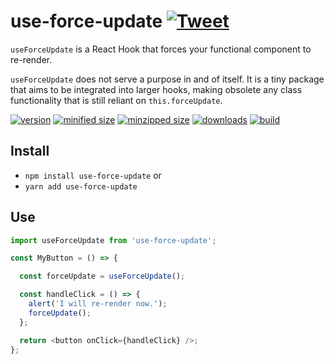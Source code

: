 # use-force-update [![Tweet](https://img.shields.io/twitter/url/http/shields.io.svg?style=social)](https://twitter.com/intent/tweet?text=useForceUpdate%20is%20a%20React%20Hook%20that%20forces%20your%20functional%20component%20to%20re-render!&url=https://www.npmjs.com/package/use-force-update&via=CharlesStover&hashtags=react,reactjs,javascript,typescript,webdev,webdevelopment)

`useForceUpdate` is a React Hook that forces your functional component to re-render.

`useForceUpdate` does not serve a purpose in and of itself.
It is a tiny package that aims to be integrated into larger hooks, making obsolete any class functionality that is still reliant on `this.forceUpdate`.

[![version](https://img.shields.io/npm/v/use-force-update.svg)](https://www.npmjs.com/package/use-force-update)
[![minified size](https://img.shields.io/bundlephobia/min/use-force-update.svg)](https://www.npmjs.com/package/use-force-update)
[![minzipped size](https://img.shields.io/bundlephobia/minzip/use-force-update.svg)](https://www.npmjs.com/package/use-force-update)
[![downloads](https://img.shields.io/npm/dt/use-force-update.svg)](https://www.npmjs.com/package/use-force-update)
[![build](https://api.travis-ci.com/CharlesStover/use-force-update.svg)](https://travis-ci.com/CharlesStover/use-force-update/)

## Install

* `npm install use-force-update` or
* `yarn add use-force-update`

## Use

```JavaScript
import useForceUpdate from 'use-force-update';

const MyButton = () => {

  const forceUpdate = useForceUpdate();

  const handleClick = () => {
    alert('I will re-render now.');
    forceUpdate();
  };

  return <button onClick={handleClick} />;
};
```
